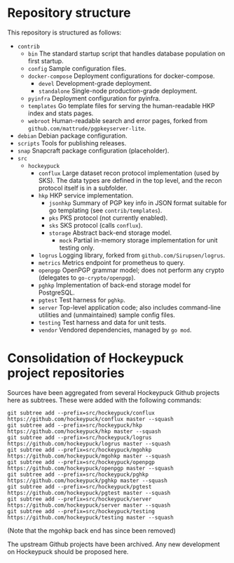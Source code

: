 # Repository structure

This repository is structured as follows:

* `contrib`
    * `bin`
        The standard startup script that handles database population on first startup.
    * `config`
        Sample configuration files.
    * `docker-compose`
        Deployment configurations for docker-compose.
        * `devel`
            Development-grade deployment.
        * `standalone`
            Single-node production-grade deployment.
    * `pyinfra`
        Deployment configuration for pyinfra.
    * `templates`
        Go template files for serving the human-readable HKP index and stats pages.
    * `webroot`
        Human-readable search and error pages, forked from `github.com/mattrude/pgpkeyserver-lite`.
* `debian`
    Debian package configuration.
* `scripts`
    Tools for publishing releases.
* `snap`
    Snapcraft package configuration (placeholder).
* `src`
    * `hockeypuck`
        * `conflux`
            Large dataset recon protocol implementation (used by SKS).
            The data types are defined in the top level, and the recon protocol itself is in a subfolder.
        * `hkp`
            HKP service implementation.
            * `jsonhkp`
                Summary of PGP key info in JSON format suitable for go templating (see `contrib/templates`).
            * `pks`
                PKS protocol (not currently enabled).
            * `sks`
                SKS protocol (calls `conflux`).
            * `storage`
                Abstract back-end storage model.
                * `mock`
                    Partial in-memory storage implementation for unit testing only.
        * `logrus`
            Logging library, forked from `github.com/Sirupsen/logrus`.
        * `metrics`
            Metrics endpoint for prometheus to query.
        * `openpgp`
            OpenPGP grammar model; does not perform any crypto (delegates to `go-crypto/openpgp`).
        * `pghkp`
            Implementation of back-end storage model for PostgreSQL.
        * `pgtest`
            Test harness for `pghkp`.
        * `server`
            Top-level application code; also includes command-line utilities and (unmaintained) sample config files.
        * `testing`
            Test harness and data for unit tests.
        * `vendor`
            Vendored dependencies, managed by `go mod`.


# Consolidation of Hockeypuck project repositories

Sources have been aggregated from several Hockeypuck Github projects here as subtrees.
These were added with the following commands:

    git subtree add --prefix=src/hockeypuck/conflux https://github.com/hockeypuck/conflux master --squash
    git subtree add --prefix=src/hockeypuck/hkp https://github.com/hockeypuck/hkp master --squash
    git subtree add --prefix=src/hockeypuck/logrus https://github.com/hockeypuck/logrus master --squash
    git subtree add --prefix=src/hockeypuck/mgohkp https://github.com/hockeypuck/mgohkp master --squash
    git subtree add --prefix=src/hockeypuck/openpgp https://github.com/hockeypuck/openpgp master --squash
    git subtree add --prefix=src/hockeypuck/pghkp https://github.com/hockeypuck/pghkp master --squash
    git subtree add --prefix=src/hockeypuck/pgtest https://github.com/hockeypuck/pgtest master --squash
    git subtree add --prefix=src/hockeypuck/server https://github.com/hockeypuck/server master --squash
    git subtree add --prefix=src/hockeypuck/testing https://github.com/hockeypuck/testing master --squash

(Note that the mgohkp back end has since been removed)

The upstream Github projects have been archived.
Any new development on Hockeypuck should be proposed here.
